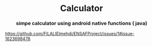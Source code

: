 <h1 align='center'> Calculator</h1>
<h3 align='center'>
simpe calculator using android native functions ( java)
</h3>

https://github.com/FILALIElmehdi/ENSAFProject/issues/1#issue-1623698478
